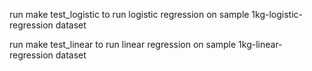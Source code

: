 run make test_logistic to run logistic regression on sample 1kg-logistic-regression dataset

run make test_linear to run linear regression on sample 1kg-linear-regression dataset
